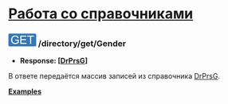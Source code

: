 [Работа со справочниками](../../index.md)
=========================================

### ![GET](../../../../img/get.png) /directory/get/Gender
* **Response: [[DrPrsG](../../../../types/types.md#drprsg)]**

В ответе передаётся массив записей из справочника [DrPrsG](../../../../types/types.md#drprsg).

**[Examples](examples/get.md)**
